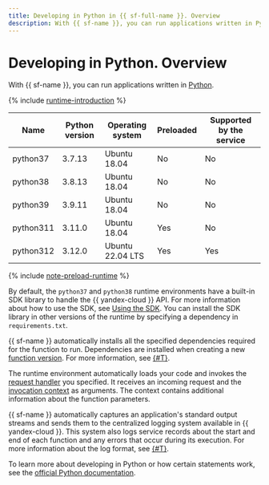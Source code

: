 ```yaml
---
title: Developing in Python in {{ sf-full-name }}. Overview
description: With {{ sf-name }}, you can run applications written in Python. The service provides several runtime environments with different versions.
---
```


# Developing in Python. Overview

With {{ sf-name }}, you can run applications written in [Python](https://python.org/).


{% include [runtime-introduction](../../../_includes/functions/runtime-introduction.md) %}

| Name | Python version | Operating <br>system | Preloaded | Supported by the service |
|----|----|----|----|----|
| python37 | 3.7.13 | Ubuntu 18.04 | No | No |
| python38 | 3.8.13 | Ubuntu 18.04 | No | No |
| python39 | 3.9.11 | Ubuntu 18.04 | No | No |
| python311 | 3.11.0 | Ubuntu 18.04 | Yes | No |
| python312 | 3.12.0 | Ubuntu 22.04 LTS | Yes | Yes |


{% include [note-preload-runtime](../../../_includes/functions/note-preload-runtime.md) %}


By default, the `python37` and `python38` runtime environments have a built-in SDK library to handle the {{ yandex-cloud }} API. For more information about how to use the SDK, see [Using the SDK](sdk.md). You can install the SDK library in other versions of the runtime by specifying a dependency in `requirements.txt`.


{{ sf-name }} automatically installs all the specified dependencies required for the function to run. Dependencies are installed when creating a new [function version](../../operations/function/version-manage.md). For more information, see [{#T}](dependencies.md).

The runtime environment automatically loads your code and invokes the [request handler](handler.md) you specified. It receives an incoming request and the [invocation context](context.md) as arguments. The context contains additional information about the function parameters.

{{ sf-name }} automatically captures an application's standard output streams and sends them to the centralized logging system available in {{ yandex-cloud }}. This system also logs service records about the start and end of each function and any errors that occur during its execution. For more information about the log format, see [{#T}](logging.md).

To learn more about developing in Python or how certain statements work, see the [official Python documentation](https://docs.python.org/3.12/index.html).
